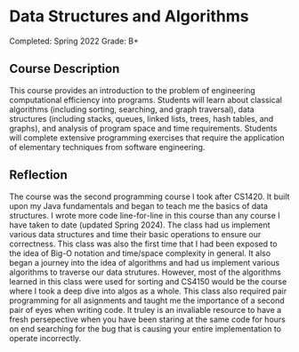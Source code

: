 
# Data Structures and Algorithms

Completed: Spring 2022
Grade: B+

## Course Description

This course provides an introduction to the problem of engineering computational
efficiency into programs. Students will learn about classical algorithms
(including sorting, searching, and graph traversal), data structures (including
stacks, queues, linked lists, trees, hash tables, and graphs), and analysis of
program space and time requirements. Students will complete extensive
programming exercises that require the application of elementary techniques from
software engineering.

## Reflection

The course was the second programming course I took after CS1420. It built upon
my Java fundamentals and began to teach me the basics of data structures. I
wrote more code line-for-line in this course than any course I have taken to
date (updated Spring 2024). The class had us implement various data structures
and time their basic operations to ensure our correctness. This class was also
the first time that I had been exposed to the idea of Big-O notation and
time/space complexity in general. It also began a journey into the idea of
algorithms and had us implement various algorithms to traverse our data
strutures. However, most of the algorithms learned in this class were used for
sorting and CS4150 would be the course where I took a deep dive into algos as a
whole. This class also required pair programming for all asignments and taught
me the importance of a second pair of eyes when writing code. It truley is an
invaliable resource to have a fresh persepective when you have been staring at
the same code for hours on end searching for the bug that is causing your entire
implementation to operate incorrectly.
